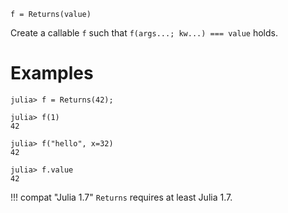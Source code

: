 ```
f = Returns(value)
```

Create a callable `f` such that `f(args...; kw...) === value` holds.

# Examples

```jldoctest
julia> f = Returns(42);

julia> f(1)
42

julia> f("hello", x=32)
42

julia> f.value
42
```

!!! compat "Julia 1.7"
    `Returns` requires at least Julia 1.7.

